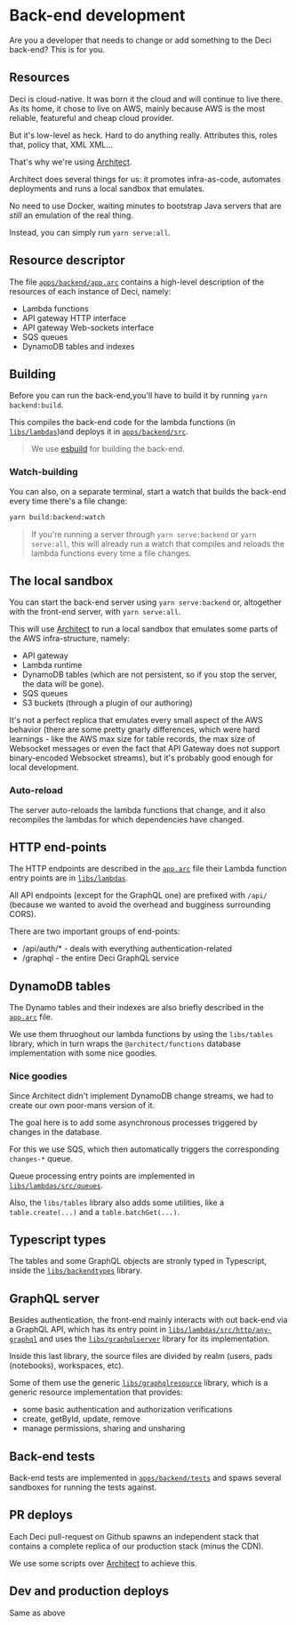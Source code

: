 # Back-end development

Are you a developer that needs to change or add something to the Deci back-end? This is for you.

## Resources

Deci is cloud-native. It was born it the cloud and will continue to live there. As its home, it chose to live on AWS, mainly because AWS is the most reliable, featureful and cheap cloud provider.

But it's low-level as heck. Hard to do anything really. Attributes this, roles that, policy that, XML XML...

That's why we're using [Architect](https://arc.codes).

Architect does several things for us: it promotes infra-as-code, automates deployments and runs a local sandbox that emulates.

No need to use Docker, waiting minutes to bootstrap Java servers that are _still_ an emulation of the real thing.

Instead, you can simply run `yarn serve:all`.

## Resource descriptor

The file [`apps/backend/app.arc`](../apps/backend/app.arc) contains a high-level description of the resources of each instance of Deci, namely:

- Lambda functions
- API gateway HTTP interface
- API gateway Web-sockets interface
- SQS queues
- DynamoDB tables and indexes

## Building

Before you can run the back-end,you'll have to build it by running `yarn backend:build`.

This compiles the back-end code for the lambda functions (in [`libs/lambdas`](../libs/lambdas/))and deploys it in [`apps/backend/src`](../apps/backend/src/).

> We use [esbuild](https://esbuild.github.io) for building the back-end.

### Watch-building

You can also, on a separate terminal, start a watch that builds the back-end every time there's a file change:

```bash
yarn build:backend:watch
```

> If you're running a server through `yarn serve:backend` or `yarn serve:all`, this will already run a watch that compiles and reloads the lambda functions every time a file changes.

## The local sandbox

You can start the back-end server using `yarn serve:backend` or, altogether with the front-end server, with `yarn serve:all`.

This will use [Architect](https://arc.codes) to run a local sandbox that emulates some parts of the AWS infra-structure, namely:

- API gateway
- Lambda runtime
- DynamoDB tables (which are not persistent, so if you stop the server, the data will be gone).
- SQS queues
- S3 buckets (through a plugin of our authoring)

It's not a perfect replica that emulates every small aspect of the AWS behavior (there are some pretty gnarly differences, which were hard learnings - like the AWS max size for table records, the max size of Websocket messages or even the fact that API Gateway does not support binary-encoded Websocket streams), but it's probably good enough for local development.

### Auto-reload

The server auto-reloads the lambda functions that change, and it also recompiles the lambdas for which dependencies have changed.

## HTTP end-points

The HTTP endpoints are described in the [`app.arc`](../apps/backend/app.arc) file their Lambda function entry points are in [`libs/lambdas`](../libs/lambdas/).

All API endpoints (except for the GraphQL one) are prefixed with `/api/` (because we wanted to avoid the overhead and bugginess surrounding CORS).

There are two important groups of end-points:

- /api/auth/\* - deals with everything authentication-related
- /graphql - the entire Deci GraphQL service

## DynamoDB tables

The Dynamo tables and their indexes are also briefly described in the [`app.arc`](../apps/backend/app.arc) file.

We use them thruoghout our lambda functions by using the `libs/tables` library, which in turn wraps the `@architect/functions` database implementation with some nice goodies.

### Nice goodies

Since Architect didn't implement DynamoDB change streams, we had to create our own poor-mans version of it.

The goal here is to add some asynchronous processes triggered by changes in the database.

For this we use SQS, which then automatically triggers the corresponding `changes-*` queue.

Queue processing entry points are implemented in [`libs/lambdas/src/queues`](../libs/lambdas/src/queues/).

Also, the `libs/tables` library also adds some utilities, like a `table.create(...)` and a `table.batchGet(...)`.

## Typescript types

The tables and some GraphQL objects are stronly typed in Typescript, inside the [`libs/backendtypes`](../libs/backendtypes/) library.

## GraphQL server

Besides authentication, the front-end mainly interacts with out back-end via a GraphQL API, which has its entry point in [`libs/lambdas/src/http/any-graphql`](../libs/lambdas/src/http/any-graphql/) and uses the [`libs/graphqlserver`](../libs/graphqlserver/) library for its implementation.

Inside this last library, the source files are divided by realm (users, pads (notebooks), workspaces, etc).

Some of them use the generic [`libs/graphqlresource`](../libs/graphqlresource/) library, which is a generic resource implementation that provides:

- some basic authentication and authorization verifications
- create, getById, update, remove
- manage permissions, sharing and unsharing

## Back-end tests

Back-end tests are implemented in [`apps/backend/tests`](../apps/backend/tests/) and spaws several sandboxes for running the tests against.

## PR deploys

Each Deci pull-request on Github spawns an independent stack that contains a complete replica of our production stack (minus the CDN).

We use some scripts over [Architect](https://arc.codes) to achieve this.

## Dev and production deploys

Same as above
